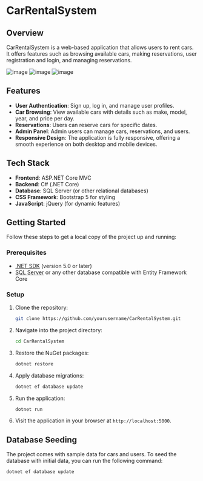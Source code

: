 # CarRentalSystem

## Overview

CarRentalSystem is a web-based application that allows users to rent cars. It offers features such as browsing available cars, making reservations, user registration and login, and managing reservations.

![image](https://github.com/user-attachments/assets/55f8b277-b06a-4d24-ac32-c3bece253239)
![image](https://github.com/user-attachments/assets/aa3b8eca-3c61-45a9-b791-13b722e8c31a)
![image](https://github.com/user-attachments/assets/be71da8f-9a0a-4602-bfa5-8972d9b41eaa)





## Features

- **User Authentication**: Sign up, log in, and manage user profiles.
- **Car Browsing**: View available cars with details such as make, model, year, and price per day.
- **Reservations**: Users can reserve cars for specific dates.
- **Admin Panel**: Admin users can manage cars, reservations, and users.
- **Responsive Design**: The application is fully responsive, offering a smooth experience on both desktop and mobile devices.

## Tech Stack

- **Frontend**: ASP.NET Core MVC
- **Backend**: C# (.NET Core)
- **Database**: SQL Server (or other relational databases)
- **CSS Framework**: Bootstrap 5 for styling
- **JavaScript**: jQuery (for dynamic features)

## Getting Started

Follow these steps to get a local copy of the project up and running:

### Prerequisites

- [.NET SDK](https://dotnet.microsoft.com/download) (version 5.0 or later)
- [SQL Server](https://www.microsoft.com/en-us/sql-server/sql-server-downloads) or any other database compatible with Entity Framework Core

### Setup

1. Clone the repository:

    ```bash
    git clone https://github.com/yourusername/CarRentalSystem.git
    ```

2. Navigate into the project directory:

    ```bash
    cd CarRentalSystem
    ```

3. Restore the NuGet packages:

    ```bash
    dotnet restore
    ```

4. Apply database migrations:

    ```bash
    dotnet ef database update
    ```

5. Run the application:

    ```bash
    dotnet run
    ```

6. Visit the application in your browser at `http://localhost:5000`.

## Database Seeding

The project comes with sample data for cars and users. To seed the database with initial data, you can run the following command:

```bash
dotnet ef database update
